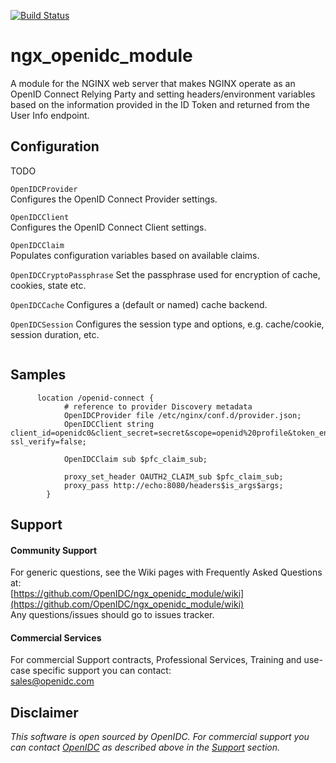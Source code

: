 [![Build Status](https://github.com/OpenIDC/ngx_openidc_module/actions/workflows/build.yml/badge.svg)](https://github.com/OpenIDC/ngx_openidc_module/actions/workflows/build.yml)

# ngx_openidc_module

A module for the NGINX web server that makes NGINX operate as an OpenID Connect Relying Party and setting
headers/environment variables based on the information provided in the ID Token and returned from the
User Info endpoint.

## Configuration 

TODO

`OpenIDCProvider`  
Configures the OpenID Connect Provider settings.

`OpenIDCClient`  
Configures the OpenID Connect Client settings.

`OpenIDCClaim`  
Populates configuration variables based on available claims.

`OpenIDCCryptoPassphrase`
Set the passphrase used for encryption of cache, cookies, state etc.

`OpenIDCCache`
Configures a (default or named) cache backend.

`OpenIDCSession`
Configures the session type and options, e.g. cache/cookie, session duration, etc.

```nginx
 ```

## Samples

```nginx
      location /openid-connect {
            # reference to provider Discovery metadata
            OpenIDCProvider file /etc/nginx/conf.d/provider.json;
            OpenIDCClient string client_id=openidc0&client_secret=secret&scope=openid%20profile&token_endpoint_auth_method=client_secret_basic ssl_verify=false;

            OpenIDCClaim sub $pfc_claim_sub;

            proxy_set_header OAUTH2_CLAIM_sub $pfc_claim_sub;
            proxy_pass http://echo:8080/headers$is_args$args;
        }
```

## Support

#### Community Support
For generic questions, see the Wiki pages with Frequently Asked Questions at:  
  [https://github.com/OpenIDC/ngx_openidc_module/wiki](https://github.com/OpenIDC/ngx_openidc_module/wiki)  
Any questions/issues should go to issues tracker.

#### Commercial Services
For commercial Support contracts, Professional Services, Training and use-case specific support you can contact:  
  [sales@openidc.com](mailto:sales@openidc.com)  


Disclaimer
----------
*This software is open sourced by OpenIDC. For commercial support
you can contact [OpenIDC](https://www.openidc.com) as described above in the [Support](#support) section.*

